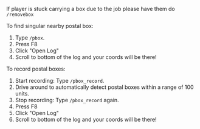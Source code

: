 If player is stuck carrying a box due to the job please have them do `/removebox`

To find singular nearby postal box:

1. Type `/pbox`.
2. Press F8
3. Click "Open Log"
4. Scroll to bottom of the log and your coords will be there!

To record postal boxes:

1. Start recording: Type `/pbox_record`.
2. Drive around to automatically detect postal boxes within a range of 100 units.
3. Stop recording: Type `/pbox_record` again.
4. Press F8
5. Click "Open Log"
6. Scroll to bottom of the log and your coords will be there!
